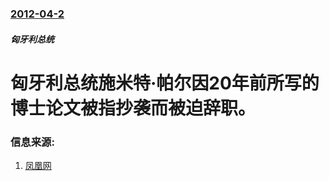### [2012-04-2](/zh/news/2012/04/2/index.md)

##### 匈牙利总统
# 匈牙利总统施米特·帕尔因20年前所写的博士论文被指抄袭而被迫辞职。




### 信息来源:

1. [凤凰网](http://news.ifeng.com/world/detail_2012_04/02/13628162_0.shtml)
